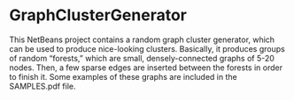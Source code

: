 # GraphClusterGenerator

This NetBeans project contains a random graph cluster generator, which can be used to produce nice-looking clusters. Basically, it produces groups of random “forests,” which are small, densely-connected graphs of 5-20 nodes. Then, a few sparse edges are inserted between the forests in order to finish it. Some examples of these graphs are included in the SAMPLES.pdf file.

